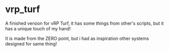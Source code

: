 # vrp_turf

A finished version for vRP Turf, it has some things from other's scripts, but it has a unique touch of my hand!

It is made from the ZERO point, but i had as inspiration other systems designed for same thing!

